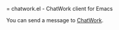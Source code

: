 = chatwork.el - ChatWork client for Emacs

You can send a message to [ChatWork](http://www.chatwork.com/).


